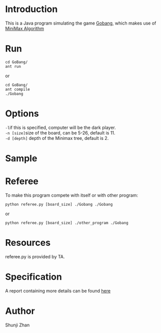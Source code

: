 # Introduction
This is a Java program simulating the game [Gobang](https://en.wikipedia.org/wiki/Gomoku), which makes use of [MiniMax Algorithm](https://en.wikipedia.org/wiki/Minimax)

# Run
    cd GoBang/
    ant run

or

    cd GoBang/
    ant compile
    ./Gobang

# Options
`-l`if this is specified, computer will be the dark player.     
`-n [size]`size of the board, can be 5-26, default is 11.     
`-d [depth]` depth of the Minimax tree, default is 2.     

# Sample 
[](https://raw.githubusercontent.com/shunjizhan/GoBang/master/Gobang_demo.gif)

# Referee
To make this program compete with itself or with other program: 

    python referee.py [board_size] ./Gobang ./Gobang

or

    python referee.py [board_size] ./other_program ./Gobang

# Resources
referee.py is provided by TA.

# Specification
A report containing more details can be found [here](https://github.com/shunjizhan/GoBang/blob/master/cs165A_mp2_report.pdf)

# Author
Shunji Zhan